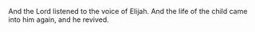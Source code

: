 And the Lord listened to the voice of Elijah. And the life of the child came into him again, and he revived.

